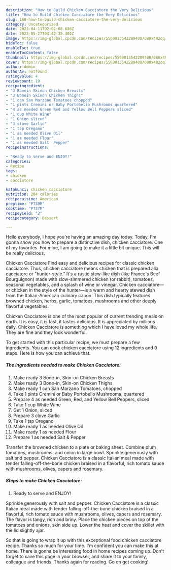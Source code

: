 ```yaml
---
description: "How to Build Chicken Cacciatore the Very Delicious"
title: "How to Build Chicken Cacciatore the Very Delicious"
slug: 160-how-to-build-chicken-cacciatore-the-very-delicious
category: Uncategorized
date: 2023-04-11T02:02:08.686Z
date: 2023-05-27T04:42:35.402Z
image: https://img-global.cpcdn.com/recipes/5569013542289408/680x482cq70/chicken-cacciatore-recipe-main-photo.jpg
hideToc: false
enableToc: true
enableTocContent: false
thumbnail: https://img-global.cpcdn.com/recipes/5569013542289408/680x482cq70/chicken-cacciatore-recipe-main-photo.jpg
cover: https://img-global.cpcdn.com/recipes/5569013542289408/680x482cq70/chicken-cacciatore-recipe-main-photo.jpg
author: Admin
authorAv: notfound
ratingvalue: 4
reviewcount: 19
recipeingredient:
- "3 Bonein Skinon Chicken Breasts"
- "3 Bonein Skinon Chicken Thighs"
- "1 can San Marzano Tomatoes chopped"
- "1 pints Cremini or Baby Portobello Mushrooms quartered"
- "4 as needed Green Red and Yellow Bell Peppers sliced"
- "1 cup White Wine"
- "1 Onion sliced"
- "3 clove Garlic"
- "1 tsp Oregano"
- "1 as needed Olive Oil"
- "1 as needed Flour"
- "1 as needed Salt  Pepper"
recipeinstructions:

- "Ready to serve and ENJOY!"
categories:
- Recipe
tags:
- chicken
- cacciatore

katakunci: chicken cacciatore 
nutrition: 204 calories
recipecuisine: American
preptime: "PT39M"
cooktime: "PT37M"
recipeyield: "2"
recipecategory: Dessert

---
```



Hello everybody, I hope you're having an amazing day today. Today, I'm gonna show you how to prepare a distinctive dish, chicken cacciatore. One of my favorites. For mine, I am going to make it a little bit unique. This will be really delicious.

Chicken Cacciatore Find easy and delicious recipes for classic chicken cacciatore. Thus, chicken cacciatore means chicken that is prepared alla cacciatore or &#34;hunter-style.&#34; It&#39;s a rustic stew-like dish (like France&#39;s Beef Bourguignon) made with slow-simmered chicken (or rabbit), tomatoes, seasonal vegetables, and a splash of wine or vinegar. Chicken cacciatore—or chicken in the style of the hunter—is a warm and hearty stewed dish from the Italian-American culinary canon. This dish typically features browned chicken, herbs, garlic, tomatoes, mushrooms and other deeply flavorful vegetables.

Chicken Cacciatore is one of the most popular of current trending meals on earth. It is easy, it is fast, it tastes delicious. It is appreciated by millions daily. Chicken Cacciatore is something which I have loved my whole life. They are fine and they look wonderful.


To get started with this particular recipe, we must prepare a few ingredients. You can cook chicken cacciatore using 12 ingredients and 0 steps. Here is how you can achieve that.

<!--inarticleads1-->

##### The ingredients needed to make Chicken Cacciatore:

1. Make ready 3 Bone-in, Skin-on Chicken Breasts
1. Make ready 3 Bone-in, Skin-on Chicken Thighs
1. Make ready 1 can San Marzano Tomatoes, chopped
1. Take 1 pints Cremini or Baby Portobello Mushrooms, quartered
1. Prepare 4 as needed Green, Red, and Yellow Bell Peppers, sliced
1. Take 1 cup White Wine
1. Get 1 Onion, sliced
1. Prepare 3 clove Garlic
1. Take 1 tsp Oregano
1. Make ready 1 as needed Olive Oil
1. Make ready 1 as needed Flour
1. Prepare 1 as needed Salt &amp; Pepper


Transfer the browned chicken to a plate or baking sheet. Combine plum tomatoes, mushrooms, and onion in large bowl. Sprinkle generously with salt and pepper. Chicken Cacciatore is a classic Italian meal made with tender falling-off-the-bone chicken braised in a flavorful, rich tomato sauce with mushrooms, olives, capers and rosemary. 

<!--inarticleads2-->

##### Steps to make Chicken Cacciatore:


1. Ready to serve and ENJOY!

Sprinkle generously with salt and pepper. Chicken Cacciatore is a classic Italian meal made with tender falling-off-the-bone chicken braised in a flavorful, rich tomato sauce with mushrooms, olives, capers and rosemary. The flavor is tangy, rich and briny. Place the chicken pieces on top of the tomatoes and onions, skin side up. Lower the heat and cover the skillet with the lid slightly ajar. 

So that is going to wrap it up with this exceptional food chicken cacciatore recipe. Thanks so much for your time. I'm confident you can make this at home. There is gonna be interesting food in home recipes coming up. Don't forget to save this page in your browser, and share it to your family, colleague and friends. Thanks again for reading. Go on get cooking!
